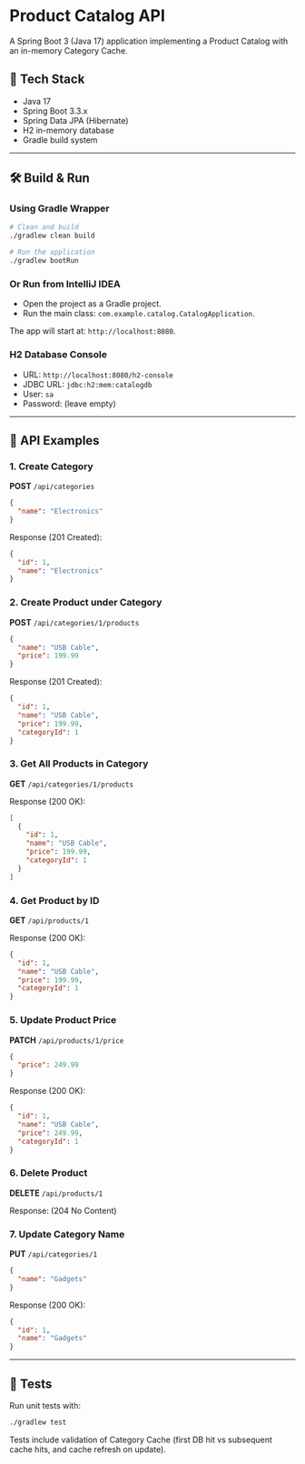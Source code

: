 
# Product Catalog API

A Spring Boot 3 (Java 17) application implementing a Product Catalog with an in-memory Category Cache.

## 🚀 Tech Stack
- Java 17
- Spring Boot 3.3.x
- Spring Data JPA (Hibernate)
- H2 in-memory database
- Gradle build system

---

## 🛠️ Build & Run

### Using Gradle Wrapper
```bash
# Clean and build
./gradlew clean build

# Run the application
./gradlew bootRun
```

### Or Run from IntelliJ IDEA
- Open the project as a Gradle project.
- Run the main class: `com.example.catalog.CatalogApplication`.

The app will start at: `http://localhost:8080`.

### H2 Database Console
- URL: `http://localhost:8080/h2-console`
- JDBC URL: `jdbc:h2:mem:catalogdb`
- User: `sa`
- Password: (leave empty)

---

## 📌 API Examples

### 1. Create Category
**POST** `/api/categories`
```json
{
  "name": "Electronics"
}
```
Response (201 Created):
```json
{
  "id": 1,
  "name": "Electronics"
}
```

### 2. Create Product under Category
**POST** `/api/categories/1/products`
```json
{
  "name": "USB Cable",
  "price": 199.99
}
```
Response (201 Created):
```json
{
  "id": 1,
  "name": "USB Cable",
  "price": 199.99,
  "categoryId": 1
}
```

### 3. Get All Products in Category
**GET** `/api/categories/1/products`

Response (200 OK):
```json
[
  {
    "id": 1,
    "name": "USB Cable",
    "price": 199.99,
    "categoryId": 1
  }
]
```

### 4. Get Product by ID
**GET** `/api/products/1`

Response (200 OK):
```json
{
  "id": 1,
  "name": "USB Cable",
  "price": 199.99,
  "categoryId": 1
}
```

### 5. Update Product Price
**PATCH** `/api/products/1/price`
```json
{
  "price": 249.99
}
```
Response (200 OK):
```json
{
  "id": 1,
  "name": "USB Cable",
  "price": 249.99,
  "categoryId": 1
}
```

### 6. Delete Product
**DELETE** `/api/products/1`

Response: (204 No Content)

### 7. Update Category Name
**PUT** `/api/categories/1`
```json
{
  "name": "Gadgets"
}
```
Response (200 OK):
```json
{
  "id": 1,
  "name": "Gadgets"
}
```

---

## 🧪 Tests

Run unit tests with:
```bash
./gradlew test
```

Tests include validation of Category Cache (first DB hit vs subsequent cache hits, and cache refresh on update).
